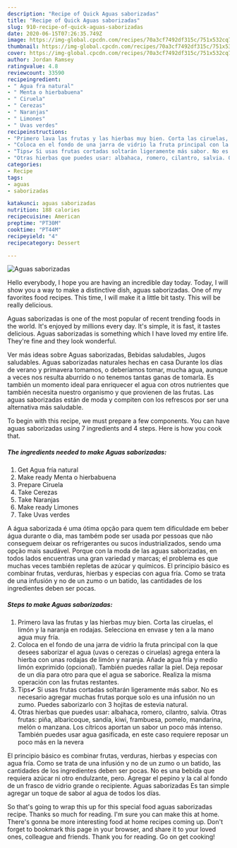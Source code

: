 ```yaml
---
description: "Recipe of Quick Aguas saborizadas"
title: "Recipe of Quick Aguas saborizadas"
slug: 910-recipe-of-quick-aguas-saborizadas
date: 2020-06-15T07:26:35.749Z
image: https://img-global.cpcdn.com/recipes/70a3cf7492df315c/751x532cq70/aguas-saborizadas-foto-principal.jpg
thumbnail: https://img-global.cpcdn.com/recipes/70a3cf7492df315c/751x532cq70/aguas-saborizadas-foto-principal.jpg
cover: https://img-global.cpcdn.com/recipes/70a3cf7492df315c/751x532cq70/aguas-saborizadas-foto-principal.jpg
author: Jordan Ramsey
ratingvalue: 4.8
reviewcount: 33590
recipeingredient:
- " Agua fra natural"
- " Menta o hierbabuena"
- " Ciruela"
- " Cerezas"
- " Naranjas"
- " Limones"
- " Uvas verdes"
recipeinstructions:
- "Primero lava las frutas y las hierbas muy bien. Corta las ciruelas, el limón y la naranja en rodajas. Selecciona en envase y ten a la mano agua muy fría."
- "Coloca en el fondo de una jarra de vidrio la fruta principal con la que desees saborizar el agua (uvas o cerezas o ciruelas) agrega entera la hierba con unas rodajas de limón y naranja. Añade agua fría y medio limón exprimido (opcional). También puedes rallar la piel. Deja reposar de un día para otro para que el agua se saborice. Realiza la misma operación con las frutas restantes."
- "Tips✔ Si usas frutas cortadas soltarán ligeramente más sabor. No es necesario agregar muchas frutas porque solo es una infusión no un zumo. Puedes saborizarlo con 3 hojitas de estevia natural."
- "Otras hierbas que puedes usar: albahaca, romero, cilantro, salvia. Otras frutas: piña, albaricoque, sandía, kiwi, frambuesa, pomelo, mandarina, melón o manzana. Los cítricos aportan un sabor un poco más intenso. También puedes usar agua gasificada, en este caso requiere reposar un poco más en la nevera"
categories:
- Recipe
tags:
- aguas
- saborizadas

katakunci: aguas saborizadas 
nutrition: 188 calories
recipecuisine: American
preptime: "PT30M"
cooktime: "PT44M"
recipeyield: "4"
recipecategory: Dessert

---
```



![Aguas saborizadas](https://img-global.cpcdn.com/recipes/70a3cf7492df315c/751x532cq70/aguas-saborizadas-foto-principal.jpg)

Hello everybody, I hope you are having an incredible day today. Today, I will show you a way to make a distinctive dish, aguas saborizadas. One of my favorites food recipes. This time, I will make it a little bit tasty. This will be really delicious.

Aguas saborizadas is one of the most popular of recent trending foods in the world. It's enjoyed by millions every day. It's simple, it is fast, it tastes delicious. Aguas saborizadas is something which I have loved my entire life. They're fine and they look wonderful.

Ver más ideas sobre Aguas saborizadas, Bebidas saludables, Jugos saludables. Aguas saborizadas naturales hechas en casa Durante los días de verano y primavera tomamos, o deberíamos tomar, mucha agua, aunque a veces nos resulta aburrido o no tenemos tantas ganas de tomarla. Es también un momento ideal para enriquecer el agua con otros nutrientes que también necesita nuestro organismo y que provienen de las frutas. Las aguas saborizadas están de moda y compiten con los refrescos por ser una alternativa más saludable.


To begin with this recipe, we must prepare a few components. You can have aguas saborizadas using 7 ingredients and 4 steps. Here is how you cook that.

<!--inarticleads1-->

##### The ingredients needed to make Aguas saborizadas:

1. Get  Agua fría natural
1. Make ready  Menta o hierbabuena
1. Prepare  Ciruela
1. Take  Cerezas
1. Take  Naranjas
1. Make ready  Limones
1. Take  Uvas verdes


A água saborizada é uma ótima opção para quem tem dificuldade em beber água durante o dia, mas também pode ser usada por pessoas que não conseguem deixar os refrigerantes ou sucos industrializados, sendo uma opção mais saudável. Porque con la moda de las aguas saborizadas, en todos lados encuentras una gran variedad y marcas; el problema es que muchas veces también repletas de azúcar y químicos. El principio básico es combinar frutas, verduras, hierbas y especias con agua fría. Como se trata de una infusión y no de un zumo o un batido, las cantidades de los ingredientes deben ser pocas. 

<!--inarticleads2-->

##### Steps to make Aguas saborizadas:

1. Primero lava las frutas y las hierbas muy bien. Corta las ciruelas, el limón y la naranja en rodajas. Selecciona en envase y ten a la mano agua muy fría.
1. Coloca en el fondo de una jarra de vidrio la fruta principal con la que desees saborizar el agua (uvas o cerezas o ciruelas) agrega entera la hierba con unas rodajas de limón y naranja. Añade agua fría y medio limón exprimido (opcional). También puedes rallar la piel. Deja reposar de un día para otro para que el agua se saborice. Realiza la misma operación con las frutas restantes.
1. Tips✔ Si usas frutas cortadas soltarán ligeramente más sabor. No es necesario agregar muchas frutas porque solo es una infusión no un zumo. Puedes saborizarlo con 3 hojitas de estevia natural.
1. Otras hierbas que puedes usar: albahaca, romero, cilantro, salvia. Otras frutas: piña, albaricoque, sandía, kiwi, frambuesa, pomelo, mandarina, melón o manzana. Los cítricos aportan un sabor un poco más intenso. También puedes usar agua gasificada, en este caso requiere reposar un poco más en la nevera


El principio básico es combinar frutas, verduras, hierbas y especias con agua fría. Como se trata de una infusión y no de un zumo o un batido, las cantidades de los ingredientes deben ser pocas. No es una bebida que requiera azúcar ni otro endulzante, pero. Agregar el pepino y la cal al fondo de un frasco de vidrio grande o recipiente. Aguas saborizadas Es tan simple agregar un toque de sabor al agua de todos los días. 

So that's going to wrap this up for this special food aguas saborizadas recipe. Thanks so much for reading. I'm sure you can make this at home. There's gonna be more interesting food at home recipes coming up. Don't forget to bookmark this page in your browser, and share it to your loved ones, colleague and friends. Thank you for reading. Go on get cooking!
